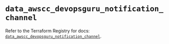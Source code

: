 # `data_awscc_devopsguru_notification_channel`

Refer to the Terraform Registry for docs: [`data_awscc_devopsguru_notification_channel`](https://registry.terraform.io/providers/hashicorp/awscc/0.70.0/docs/data-sources/devopsguru_notification_channel).

